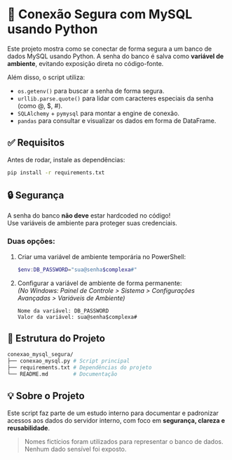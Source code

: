 # 🚀 Conexão Segura com MySQL usando Python

Este projeto mostra como se conectar de forma segura a um banco de dados MySQL usando Python. A senha do banco é salva como **variável de ambiente**, evitando exposição direta no código-fonte.

Além disso, o script utiliza:
- `os.getenv()` para buscar a senha de forma segura.
- `urllib.parse.quote()` para lidar com caracteres especiais da senha (como @, $, #).
- `SQLAlchemy` + `pymysql` para montar a engine de conexão.
- `pandas` para consultar e visualizar os dados em forma de DataFrame.
 
## ✅ Requisitos

Antes de rodar, instale as dependências:

````bash
pip install -r requirements.txt
````

## 🔒 Segurança

A senha do banco **não deve** estar hardcoded no código!  
Use variáveis de ambiente para proteger suas credenciais.

### Duas opções:

1. Criar uma variável de ambiente temporária no PowerShell:
   ````powershell
   $env:DB_PASSWORD="sua@senha$complexa#"
    ````

2. Configurar a variável de ambiente de forma permanente:  
_(No Windows: Painel de Controle > Sistema > Configurações Avançadas > Variáveis de Ambiente)_

    ````
    Nome da variável: DB_PASSWORD
    Valor da variável: sua@senha$complexa#
    ````


## 📁 Estrutura do Projeto

````bash
conexao_mysql_segura/  
├── conexao_mysql.py # Script principal  
├── requirements.txt # Dependências do projeto  
└── README.md        # Documentação  
````



## 💡 Sobre o Projeto
Este script faz parte de um estudo interno para documentar e padronizar acessos aos dados do servidor interno, com foco em **segurança, clareza e reusabilidade**.

> Nomes fictícios foram utilizados para representar o banco de dados. Nenhum dado sensível foi exposto.
